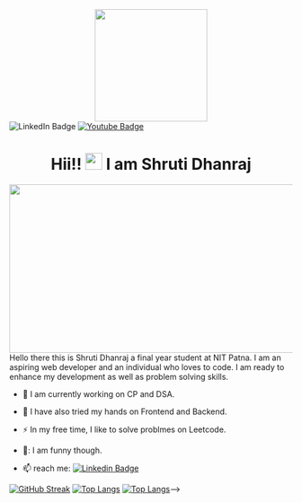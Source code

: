 

<div id="header" align="center">
  <img src="https://media.giphy.com/media/M9gbBd9nbDrOTu1Mqx/giphy.gif" width="200"/>
</div>

<div  id="badges" align="center>
  <center>
 <! https://komarev.com/ghpvc/?username=Shruti24123>
  <a href="https://www.linkedin.com/in/shruti-dhanraj-7108bb21a/" >
    <img src="https://img.shields.io/badge/LinkedIn-blue?style=for-the-badge&logo=linkedin&logoColor=white" alt="LinkedIn Badge"/>
 
  </a>
  <a href="https://youtube.com/@shrutidhanraj5346">
    <img src="https://img.shields.io/badge/YouTube-red?style=for-the-badge&logo=youtube&logoColor=white" alt="Youtube Badge"/>
  </a>
  </a>
  </center>
</div>
<img src="https://komarev.com/ghpvc/?username=Shruti24123&style=flat-square&color=blue" alt=""/>
<h1 >
 <center>Hii!! 
  <img src="https://media.giphy.com/media/hvRJCLFzcasrR4ia7z/giphy.gif" width="30px"/>
  I am Shruti Dhanraj
   </center> 
</h1>
<div align="center">
  <img src="https://media.giphy.com/media/dWesBcTLavkZuG35MI/giphy.gif" width="600" height="300"/>
</div>
Hello there this is Shruti Dhanraj a final year student at NIT Patna. I am an aspiring web developer and an individual who loves to  code. I am ready to enhance my development as well as problem solving skills.



- :telescope: I am currently working on CP and DSA.

- :seedling: I have also tried my hands on Frontend and Backend.

- :zap: In my free time, I like to solve problmes on Leetcode.
- 🌻: I am funny though.
- :mailbox: reach me: [![Linkedin Badge](https://img.shields.io/badge/-linkedin-blue?style=flat&logo=Linkedin&logoColor=white)](https://www.linkedin.com/in/shruti-dhanraj-7108bb21a/)

[![GitHub Streak](http://github-readme-streak-stats.herokuapp.com?user=Shruti24123&theme=dark&background=000000)](https://git.io/streak-stats)
[![Top Langs](https://github-readme-stats.vercel.app/api/top-langs/?username=Shruti24123)](https://github.com/anuraghazra/github-readme-stats)
[![Top Langs](https://github-readme-stats.vercel.app/api/top-langs/?username=Shruti24123&layout=compact&theme=vision-friendly-dark)](https://github.com/anuraghazra/github-readme-stats)-->
